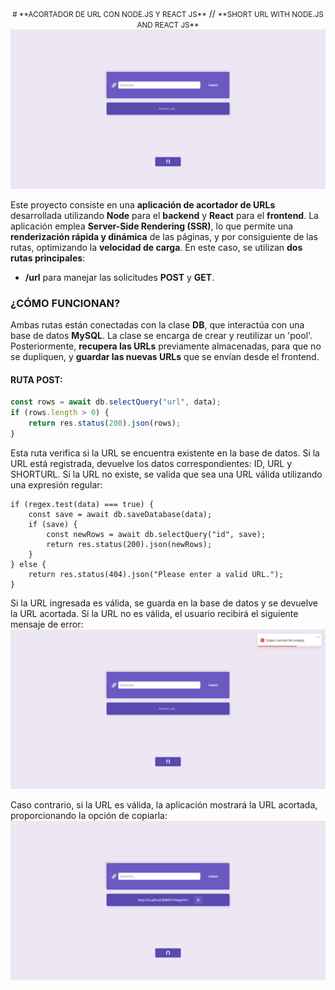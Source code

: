 <center>
    <small># **ACORTADOR DE URL CON NODE.JS Y REACT JS**</small> // <small>**SHORT URL WITH NODE.JS AND REACT JS**</small>
</center>


<img src="https://github.com/matias-romoli/short-url/blob/main/home" alt="Home"/>

Este proyecto consiste en una **aplicación de acortador de URLs** desarrollada utilizando **Node** para el **backend** y **React** para el **frontend**. La aplicación emplea **Server-Side Rendering (SSR)**, lo que permite una **renderización rápida y dinámica** de las páginas, y por consiguiente de las rutas, optimizando la **velocidad de carga**. En este caso, se utilizan **dos rutas principales**:

- **/url** para manejar las solicitudes **POST** y **GET**.

### **¿CÓMO FUNCIONAN?**

Ambas rutas están conectadas con la clase **DB**, que interactúa con una base de datos **MySQL**. La clase se encarga de crear y reutilizar un 'pool'. Posteriormente, **recupera las URLs** previamente almacenadas, para que no se dupliquen, y **guardar las nuevas URLs** que se envían desde el frontend. 

#### **RUTA POST:**

```javascript
const rows = await db.selectQuery("url", data);
if (rows.length > 0) {
    return res.status(200).json(rows);
}
```
Esta ruta verifica si la URL se encuentra existente en la base de datos. Si la URL está registrada, devuelve los datos correspondientes: ID, URL y SHORTURL. Si la URL no existe, se valida que sea una URL válida utilizando una expresión regular:
```
if (regex.test(data) === true) {
    const save = await db.saveDatabase(data);
    if (save) {
        const newRows = await db.selectQuery("id", save);
        return res.status(200).json(newRows);
    }
} else {
    return res.status(404).json("Please enter a valid URL.");
}
```

Si la URL ingresada es válida, se guarda en la base de datos y se devuelve la URL acortada. Si la URL no es válida, el usuario recibirá el siguiente mensaje de error:
<img src="https://github.com/matias-romoli/short-url/blob/main/error" alt="Error"/>

Caso contrario, si la URL es válida, la aplicación mostrará la URL acortada, proporcionando la opción de copiarla:
<img src="https://github.com/matias-romoli/short-url/blob/main/result" alt="Resultado"/>
